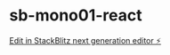 # sb-mono01-react

[Edit in StackBlitz next generation editor ⚡️](https://stackblitz.com/~/github.com/mkato-manaby/sb-mono01-react)